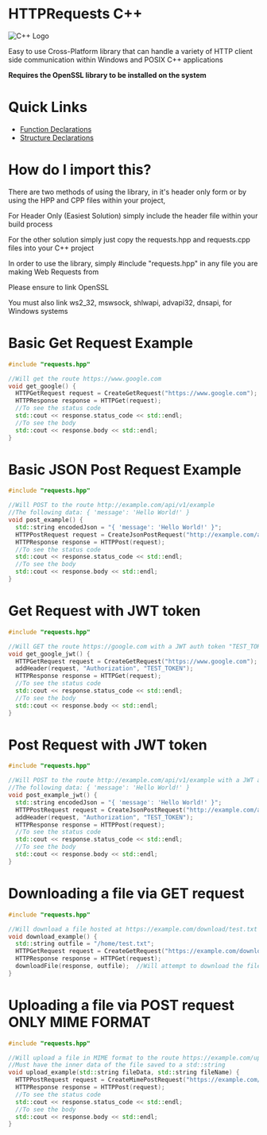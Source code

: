 # HTTPRequests C++
![C++ Logo](https://upload.wikimedia.org/wikipedia/commons/thumb/1/18/ISO_C%2B%2B_Logo.svg/50px-ISO_C%2B%2B_Logo.svg.png)

Easy to use Cross-Platform library that can handle a variety of HTTP client side communication within Windows and POSIX C++ applications

**Requires the OpenSSL library to be installed on the system**

# Quick Links

 - [Function Declarations](FUNCTIONS.md)
 - [Structure Declarations](STRUCTURES.md)

# How do I import this?

There are two methods of using the library, in it's header only form or by using the HPP and CPP files within your project,

For Header Only (Easiest Solution) simply include the header file within your build process

For the other solution simply just copy the requests.hpp and requests.cpp files into your C++ project

In order to use the library, simply #include "requests.hpp" in any file you are making Web Requests from

Please ensure to link OpenSSL

You must also link ws2_32, mswsock, shlwapi, advapi32, dnsapi, for Windows systems

# Basic Get Request Example
```cpp
#include "requests.hpp"

//Will get the route https://www.google.com
void get_google() {
  HTTPGetRequest request = CreateGetRequest("https://www.google.com");
  HTTPResponse response = HTTPGet(request);
  //To see the status code
  std::cout << response.status_code << std::endl;
  //To see the body
  std::cout << response.body << std::endl;
}
```
# Basic JSON Post Request Example
```cpp
#include "requests.hpp"

//Will POST to the route http://example.com/api/v1/example
//The following data: { 'message': 'Hello World!' }
void post_example() {
  std::string encodedJson = "{ 'message': 'Hello World!' }";
  HTTPPostRequest request = CreateJsonPostRequest("http://example.com/api/v1/example", encodedJson);
  HTTPResponse response = HTTPPost(request);
  //To see the status code
  std::cout << response.status_code << std::endl;
  //To see the body
  std::cout << response.body << std::endl;
}
```
# Get Request with JWT token
```cpp
#include "requests.hpp"

//Will GET the route https://google.com with a JWT auth token "TEST_TOKEN"
void get_google_jwt() {
  HTTPGetRequest request = CreateGetRequest("https://www.google.com");
  addHeader(request, "Authorization", "TEST_TOKEN");
  HTTPResponse response = HTTPGet(request);
  //To see the status code
  std::cout << response.status_code << std::endl;
  //To see the body
  std::cout << response.body << std::endl;
}
```
# Post Request with JWT token
```cpp
#include "requests.hpp"

//Will POST to the route http://example.com/api/v1/example with a JWT auth token "TEST_TOKEN"
//The following data: { 'message': 'Hello World!' }
void post_example_jwt() {
  std::string encodedJson = "{ 'message': 'Hello World!' }";
  HTTPPostRequest request = CreateJsonPostRequest("http://example.com/api/v1/example", encodedJson);
  addHeader(request, "Authorization", "TEST_TOKEN");
  HTTPResponse response = HTTPPost(request);
  //To see the status code
  std::cout << response.status_code << std::endl;
  //To see the body
  std::cout << response.body << std::endl;
}
```
# Downloading a file via GET request
```cpp
#include "requests.hpp"

//Will download a file hosted at https://example.com/download/test.txt
void download_example() {
  std::string outfile = "/home/test.txt";
  HTTPGetRequest request = CreateGetRequest("https://example.com/download/test.txt");
  HTTPResponse response = HTTPGet(request);
  downloadFile(response, outfile);  //Will attempt to download the file within the body to the outfile location
}
```

# Uploading a file via POST request **ONLY MIME FORMAT**
```cpp
#include "requests.hpp"

//Will upload a file in MIME format to the route https://example.com/upload
//Must have the inner data of the file saved to a std::string
void upload_example(std::string fileData, std::string fileName) {
  HTTPPostRequest request = CreateMimePostRequest("https://example.com/upload", fileName, fileData);
  HTTPResponse response = HTTPPost(request);
  //To see the status code
  std::cout << response.status_code << std::endl;
  //To see the body
  std::cout << response.body << std::endl;
}
```

